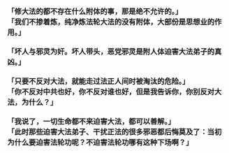 <h3>
<br>「修大法的都不存在什么附体的事，那是绝不允许的。」
<br>「我们不掺着炼，纯净炼法轮大法的没有附体，大部份是思想业的作用。」
<br>
<br>「坏人与邪灵为奸。坏人带头，恶党邪灵是附人体迫害大法弟子的真凶。」
<br>
<br>「只要不反对大法，就能走过法正人间时被淘汰的危险。」
<br>「你不反对中共也好，你不反对谁也好，但是我告诉你，你别反对大法，为什么？」
<br>
<br>「我说了，一切生命都不来迫害大法，都可以善解。」
<br>「此时那些迫害大法弟子、干扰正法的很多邪恶都后悔莫及了：当初为什么要迫害法轮功呢？不迫害法轮功哪有这种下场啊？」
</h3>
